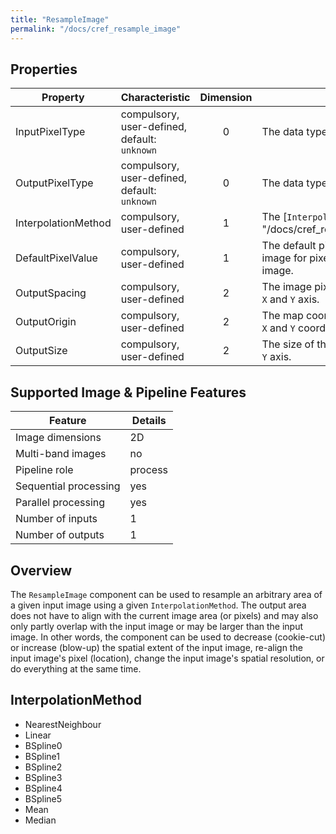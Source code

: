 ```yaml
---
title: "ResampleImage"
permalink: "/docs/cref_resample_image"
--- 
```


## Properties

 Property | Characteristic | Dimension | Description 
----------|----------------|:-----------:|-------------
InputPixelType | compulsory,<br>user-defined, default: `unknown` | 0 | The data type of the input image pixels.
OutputPixelType | compulsory,<br>user-defined, default: `unknown` | 0 | The data type of the output image pixels.
InterpolationMethod | compulsory,<br>user-defined | 1 | The [`InterpolationMethod`]({{ "/docs/cref_resample_image#InterpolationMethod" | relative_url }}) used for resampling the input image. 
DefaultPixelValue | compulsory,<br>user-defined | 1 | The default pixel value written into the output image for pixel that don't overlap with the input image.
OutputSpacing | compulsory,<br>user-defined | 2 | The image pixel size in map units along the image's `X` and `Y` axis.
OutputOrigin | compulsory,<br>user-defined | 2 | The map coordinates of the top left pixel centre, i.e. `X` and `Y` coordinates. 
OutputSize | compulsory,<br>user-defined | 2 | The size of the output image in pixel along its `X` and `Y` axis. 

## Supported Image & Pipeline Features

Feature | Details
---------------|---------------
Image dimensions | 2D
Multi-band images | no
Pipeline role | process
Sequential processing | yes
Parallel processing | yes
Number of inputs | 1
Number of outputs | 1

## Overview

The `ResampleImage` component can be used to resample an arbitrary area of a given input image using a given `InterpolationMethod`. The output area does not have to align with the current image area (or pixels) and may also only partly overlap with the input image or may be larger than the input image. In other words, the component can be used to decrease (cookie-cut) or increase (blow-up) the spatial extent of the input image,  re-align the input image's pixel (location), change the input image's spatial resolution, or do everything at the same time.


## InterpolationMethod

- NearestNeighbour
- Linear
- BSpline0
- BSpline1
- BSpline2
- BSpline3
- BSpline4
- BSpline5
- Mean
- Median